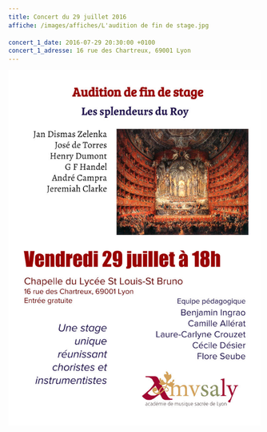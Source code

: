 ```yaml
---
title: Concert du 29 juillet 2016
affiche: /images/affiches/L'audition de fin de stage.jpg

concert_1_date: 2016-07-29 20:30:00 +0100
concert_1_adresse: 16 rue des Chartreux, 69001 Lyon
---
```


<img src="/images/affiches/L'audition de fin de stage.jpg"/>
